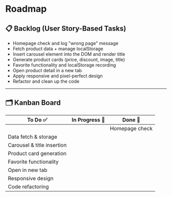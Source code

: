 # Roadmap

## 📋 Backlog (User Story-Based Tasks)

- Homepage check and log "wrong page" message
- Fetch product data + manage localStorage
- Insert carousel element into the DOM and render title
- Generate product cards (price, discount, image, title)
- Favorite functionality and localStorage recording
- Open product detail in a new tab
- Apply responsive and pixel-perfect design
- Refactor and clean up the code

---

## 🗂️ Kanban Board

| To Do ✅                   | In Progress 🔧 | Done 🎉        |
| -------------------------- | -------------- | -------------- |
|                            |                | Homepage check |
| Data fetch & storage       |                |                |
| Carousel & title insertion |                |                |
| Product card generation    |                |                |
| Favorite functionality     |                |                |
| Open in new tab            |                |                |
| Responsive design          |                |                |
| Code refactoring           |                |                |
